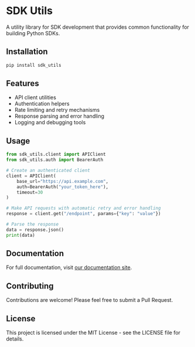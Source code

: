 # SDK Utils

A utility library for SDK development that provides common functionality for building Python SDKs.

## Installation

```bash
pip install sdk_utils
```

## Features

- API client utilities
- Authentication helpers
- Rate limiting and retry mechanisms
- Response parsing and error handling
- Logging and debugging tools

## Usage

```python
from sdk_utils.client import APIClient
from sdk_utils.auth import BearerAuth

# Create an authenticated client
client = APIClient(
    base_url="https://api.example.com",
    auth=BearerAuth("your_token_here"),
    timeout=30
)

# Make API requests with automatic retry and error handling
response = client.get("/endpoint", params={"key": "value"})

# Parse the response
data = response.json()
print(data)
```

## Documentation

For full documentation, visit [our documentation site](https://github.com/guyue55/sdk_utils).

## Contributing

Contributions are welcome! Please feel free to submit a Pull Request.

## License

This project is licensed under the MIT License - see the LICENSE file for details.